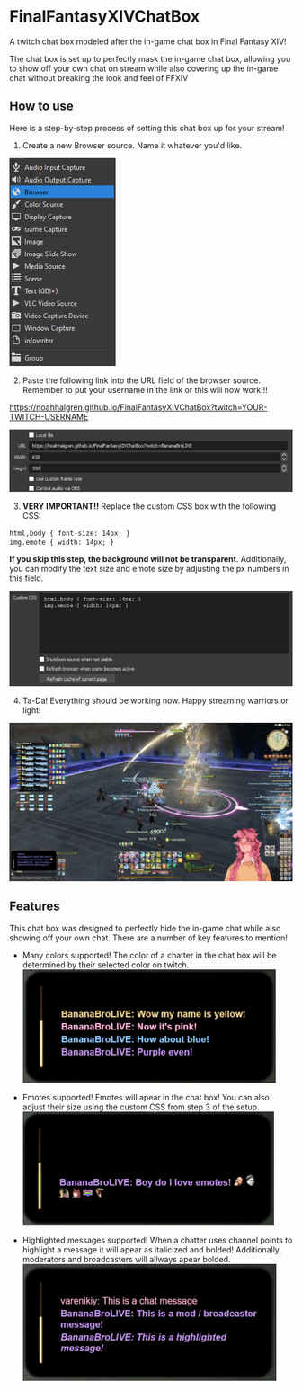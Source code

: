 
# FinalFantasyXIVChatBox

A twitch chat box modeled after the in-game chat box in Final Fantasy XIV!

The chat box is set up to perfectly mask the in-game chat box, allowing you to show off your own chat on stream while also covering up the in-game chat without breaking the look and feel of FFXIV


## How to use

Here is a step-by-step process of setting this chat box up for your stream!

1. Create a new Browser source. Name it whatever you'd like.

![Screenshot1](assets/readmeScreenshots/browserSource.png)

2. Paste the following link into the URL field of the browser source. Remember to put your username in the link or this will now work!!!

https://noahhalgren.github.io/FinalFantasyXIVChatBox?twitch=YOUR-TWITCH-USERNAME

![Screenshot2](assets/readmeScreenshots/browserSourceSettings.png)

3. **VERY IMPORTANT!!** Replace the custom CSS box with the following CSS:

```
html,body { font-size: 14px; }
img.emote { width: 14px; }
```

**If you skip this step, the background will not be transparent**. Additionally, you can modify the text size and emote size by adjusting the px numbers in this field.

![Screenshot3](assets/readmeScreenshots/customStyleSettings.png)

4. Ta-Da! Everything should be working now. Happy streaming warriors or light!

![Screenshot4](assets/readmeScreenshots/chatBoxWorking.png)
## Features

This chat box was designed to perfectly hide the in-game chat while also showing off your own chat. There are a number of key features to mention!

- Many colors supported! The color of a chatter in the chat box will be determined by their selected color on twitch.
![Screenshot5](assets/readmeScreenshots/colorsChange.png)

- Emotes supported! Emotes will apear in the chat box! You can also adjust their size using the custom CSS from step 3 of the setup.
![Screenshot6](assets/readmeScreenshots/emotesSupported.png)

- Highlighted messages supported! When a chatter uses channel points to highlight a message it will apear as italicized and bolded! Additionally, moderators and broadcasters will allways apear bolded.
![Screenshot7](assets/readmeScreenshots/specialChats.png)

